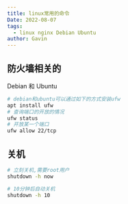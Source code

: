 ```yaml
---
title: linux常用的命令
Date: 2022-08-07
tags:
  - linux nginx Debian Ubuntu
author: Gavin
---
```

## 防火墙相关的
Debian 和 Ubuntu
```bash
# debian和ubuntu可以通过如下的方式安装ufw
apt install ufw 
# 查询端口的开放的情况
ufw status
# 开放某一个端口
ufw allow 22/tcp
```
## 关机
```sh
# 立刻关机,需要root用户
shutdown -h now

# 10分钟后自动关机
shutdown -h 10
```